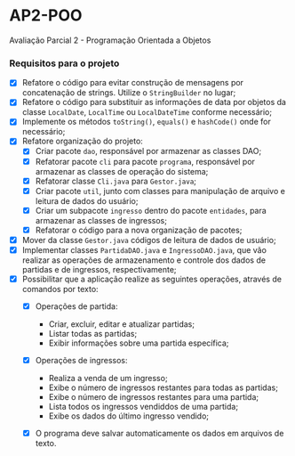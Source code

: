 # AP2-POO
Avaliação Parcial 2 - Programação Orientada a Objetos


### Requisitos para o projeto

 - [x] Refatore o código para evitar construção de mensagens por concatenação de strings. Utilize o  `StringBuilder`  no lugar;
 - [x] Refatore o código para substituir as informações de data por objetos da classe  `LocalDate`,  `LocalTime`  ou  `LocalDateTime`  conforme necessário;
 - [x] Implemente os métodos  `toString()`,  `equals()`  e  `hashCode()`  onde for necessário;
 - [x] Refatore organização do projeto:
	 - [x] Criar pacote  `dao`, responsável por armazenar as classes DAO;
	 - [x] Refatorar pacote  `cli`  para pacote  `programa`, responsável por armazenar as classes de operação do sistema;
	 - [x] Refatorar classe  `Cli.java`  para  `Gestor.java`;
	 - [x] Criar pacote  `util`, junto com classes para manipulação de arquivo e leitura de dados do usuário;
	 - [x] Criar um subpacote  `ingresso`  dentro do pacote  `entidades`, para armazenar as classes de ingressos;
	 - [x] Refatorar o código para a nova organização de pacotes;
 - [x] Mover da classe `Gestor.java` códigos de leitura de dados de usuário;
 - [x] Implementar classes `PartidaDAO.java` e `IngressoDAO.java`, que vão realizar as operações de armazenamento e controle dos dados de partidas e de ingressos, respectivamente;
 - [x] Possibilitar que a aplicação realize as seguintes operações, através de comandos por texto:
	 - [x] Operações de partida:
		-  Criar, excluir, editar e atualizar partidas;
		-   Listar todas as partidas;
		-   Exibir informações sobre uma partida específica;
	- [x] Operações de ingressos:
		-   Realiza a venda de um ingresso;
		-   Exibe o número de ingressos restantes para todas as partidas;
		-   Exibe o número de ingressos restantes para uma partida;
		-   Lista todos os ingressos vendiddos de uma partida;
		-   Exibe os dados do último ingresso vendido;
	- [x] O programa deve salvar automaticamente os dados em arquivos de texto.

 
